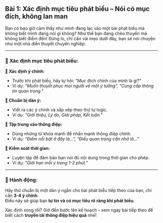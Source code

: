 ## Bài 1: Xác định mục tiêu phát biểu – Nói có mục đích, không lan man  

Bạn có bao giờ cảm thấy như mình đang lạc vào một bài phát biểu mà không biết mình đang nói gì không? Như thể bạn đang chèo thuyền mà không biết điểm đến! Đừng lo, chỉ cần vài mẹo dưới đây, bạn sẽ nói chuyện như một nhà diễn thuyết chuyên nghiệp.

---

### 📌 Xác định mục tiêu phát biểu:

**🔹 Xác định ý chính:**  
- Trước khi phát biểu, hãy tự hỏi: "Mục đích chính của mình là gì?"  
- Ví dụ: *"Muốn thuyết phục mọi người về một ý tưởng", "Cung cấp thông tin quan trọng."*

**🔹 Chuẩn bị dàn ý:**  
- Viết ra các ý chính và sắp xếp theo thứ tự logic.  
- Ví dụ: *"Giới thiệu, Lý do, Giải pháp, Kết luận."*

**🔹 Tập trung vào thông điệp:**  
- Dùng những từ khóa mạnh để nhấn mạnh thông điệp chính.  
- Ví dụ: *"Điểm nổi bật ở đây là...", "Điều quan trọng cần nhớ là..."*

**🔹 Kiểm soát thời gian:**  
- Luyện tập để đảm bảo bạn nói đủ nội dung trong thời gian cho phép.  
- Ví dụ: *"Giới hạn mỗi ý trong 1-2 phút."*

---

### 🚀 Hành động:

Hãy thử chuẩn bị một dàn ý ngắn cho bài phát biểu tiếp theo của bạn, chỉ cần **3-4 ý chính**.  
Điều này sẽ giúp bạn **tự tin và có mục tiêu rõ ràng khi phát biểu**.

Xác định xong rồi? Giờ đến bước lên kế hoạch – xem ngay bài tiếp theo để biết cách **truyền tải thông điệp hiệu quả** nhé!